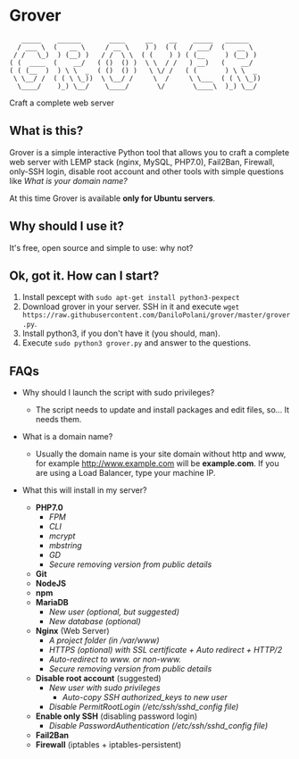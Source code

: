 # Grover
```
   _____    ______       ____     __    __    _____   ______    
  / ___ \  (   __ \     / __ \    ) )  ( (   / ___/  (   __ \   
 / /   \_)  ) (__) )   / /  \ \  ( (    ) ) ( (__     ) (__) )  
( (  ____  (    __/   ( ()  () )  \ \  / /   ) __)   (    __/   
( ( (__  )  ) \ \  _  ( ()  () )   \ \/ /   ( (       ) \ \  _  
 \ \__/ /  ( ( \ \_))  \ \__/ /     \  /     \ \___  ( ( \ \_)) 
  \____/    )_) \__/    \____/       \/       \____\  )_) \__/ 
```
Craft a complete web server


## What is this?
Grover is a simple interactive Python tool that allows you to craft a complete web server with LEMP stack (nginx, MySQL, PHP7.0), Fail2Ban, Firewall, only-SSH login, disable root account and other tools with simple questions like *What is your domain name?*

At this time Grover is available **only for Ubuntu servers**.

## Why should I use it?
It's free, open source and simple to use: why not?

## Ok, got it. How can I start?
1. Install pexcept with `sudo apt-get install python3-pexpect`
1. Download grover in your server. SSH in it and execute `wget https://raw.githubusercontent.com/DaniloPolani/grover/master/grover.py`.
1. Install python3, if you don't have it (you should, man).
1. Execute `sudo python3 grover.py` and answer to the questions.

## FAQs
* Why should I launch the script with sudo privileges?
  * The script needs to update and install packages and edit files, so... It needs them.
  
* What is a domain name?
  * Usually the domain name is your site domain without http and www, for example http://www.example.com will be **example.com**. If you are using a Load Balancer, type your machine IP.
  
* What this will install in my server?
   * **PHP7.0**
      * *FPM*
      * *CLI*
      * *mcrypt*
      * *mbstring*
      * *GD*
      * *Secure removing version from public details*
   * **Git**
   * **NodeJS**
   * **npm**
   * **MariaDB**
      * *New user (optional, but suggested)*
      * *New database (optional)*
   * **Nginx** (Web Server)
      * *A project folder (in /var/www)*
      * *HTTPS (optional) with SSL certificate + Auto redirect + HTTP/2*
      * *Auto-redirect to www. or non-www.*
      * *Secure removing version from public details*
   * **Disable root account** (suggested)
      * *New user with sudo privileges*
         * *Auto-copy SSH authorized_keys to new user*
      * *Disable PermitRootLogin (/etc/ssh/sshd_config file)*
   * **Enable only SSH** (disabling password login)
      * *Disable PasswordAuthentication (/etc/ssh/sshd_config file)*
   * **Fail2Ban**
   * **Firewall** (iptables + iptables-persistent)
